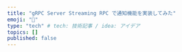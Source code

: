 ```yaml
---
title: "gRPC Server Streaming RPC で通知機能を実装してみた"
emoji: "🕌"
type: "tech" # tech: 技術記事 / idea: アイデア
topics: []
published: false
---
```

